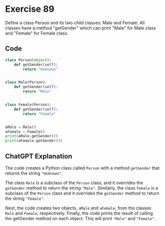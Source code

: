 # Exercise 89
Define a class Person and its two child classes: Male and Female. All classes have a method "getGender" which can print "Male" for Male class and "Female" for Female class.

## Code
```python
class Person(object):
    def getGender(self):
        return "Unknown"


class Male(Person):
    def getGender(self):
        return "Male"


class Female(Person):
    def getGender(self):
        return "Female"


aMale = Male()
aFemale = Female()
print(aMale.getGender())
print(aFemale.getGender())
```

## ChatGPT Explanation
The code creates a Python class called `Person` with a method `getGender` that returns the string `"Unknown"`. 

The class `Male` is a subclass of the `Person` class, and it overrides the `getGender` method to return the string `"Male"`. Similarly, the class `Female` is a subclass of the `Person` class and it overrides the `getGender` method to return the string `"Female"`.

Next, the code creates two objects, `aMale` and `aFemale`, from the classes `Male` and `Female`, respectively. Finally, the code prints the result of calling the getGender method on each object. This will print `"Male"` and `"Female"`.